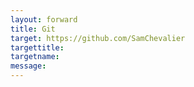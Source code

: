 ```yaml
---
layout: forward
title: Git
target: https://github.com/SamChevalier
targettitle:
targetname: 
message:
---
```

